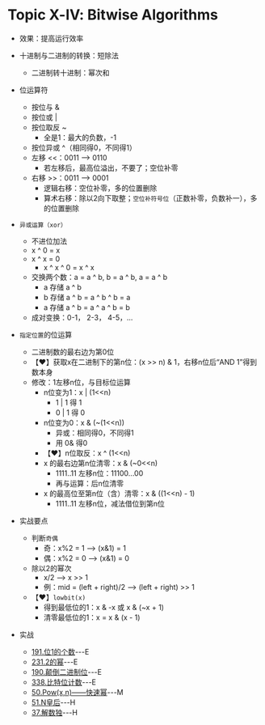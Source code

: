 # Topic Ⅹ-Ⅳ: Bitwise Algorithms

* 效果：提高运行效率
* 十进制与二进制的转换：短除法
    * 二进制转十进制：幂次和

* 位运算符
    * 按位与 &
    * 按位或 |
    * 按位取反 ~
        * 全是1：最大的负数，-1
    * 按位异或 ^（相同得0，不同得1）
    * 左移 <<：0011 --> 0110
        * 若左移后，最高位溢出，不要了；空位补零
    * 右移 >>：0011 --> 0001
        * 逻辑右移：空位补零，多的位置删除
        * 算术右移：除以2向下取整；`空位补符号位`（正数补零，负数补一），多的位置删除

* `异或运算（xor）`
    * 不进位加法
    * x ^ 0 = x
    * x ^ x = 0
        * x ^ x ^ 0 = x ^ x
    * 交换两个数：a = a ^ b, b = a ^ b, a = a ^ b
        * a 存储 a ^ b
        * b 存储 a ^ b = a ^ b ^ b = a
        * a 存储 a ^ b = a ^ a ^ b = b
    * 成对变换：0-1， 2-3， 4-5，...

* `指定位置`的位运算
    * 二进制数的最右边为第0位
    * 【♥】获取x在二进制下的第n位：(x >> n) & 1，右移n位后“AND 1”得到数本身
    * 修改：1左移n位，与目标位运算
        * n位变为1：x | (1<<n)
            * 1 | 1 得 1
            * 0 | 1 得 0
        * n位变为0：x & (~(1<<n))
            * 异或：相同得0，不同得1
            * 用 0& 得0
        * 【♥】n位取反：x ^ (1<<n)
        * x 的最右边第n位清零：x & (~0<<n)
            * 1111..11 左移n位：11100...00
            * 再与运算：后n位清零
        * x 的最高位至第n位（含）清零：x & ((1<<n) - 1)
            * 1111..11 左移n位，减法借位到第n位

* 实战要点
    * 判断`奇偶`
        * 奇：x%2 = 1 --> (x&1) = 1
        * 偶：x%2 = 0 --> (x&1) = 0
    * 除以2的幂次
        * x/2 --> x >> 1
        * 例：mid = (left + right)/2 --> (left + right) >> 1
    * 【♥】`lowbit(x)`
        * 得到最低位的1：x & -x 或 x & (~x + 1)
        * 清零最低位的1：x = x & (x - 1)

* 实战
    * [191.位1的个数](https://leetcode-cn.com/problems/number-of-1-bits/)---E
    * [231.2的幂](https://leetcode-cn.com/problems/power-of-two/)---E
    * [190.颠倒二进制位](https://leetcode-cn.com/problems/reverse-bits/)---E
    * [338.比特位计数](https://leetcode-cn.com/problems/counting-bits/)---E
    * [50.Pow(x,n)——快速幂](https://leetcode-cn.com/problems/powx-n/)---M
    * [51.N皇后](https://leetcode-cn.com/problems/n-queens/)---H
    * [37.解数独](https://leetcode-cn.com/problems/sudoku-solver/)---H





